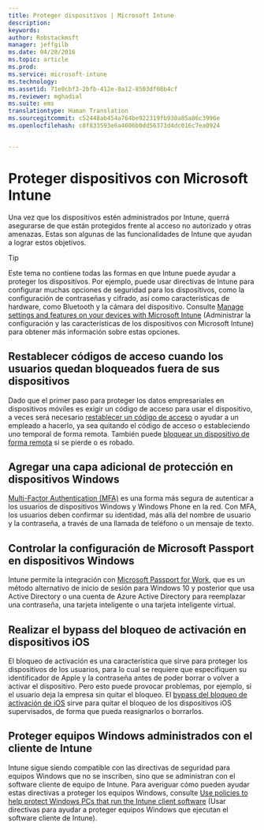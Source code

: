 ```yaml
---
title: Proteger dispositivos | Microsoft Intune
description: 
keywords: 
author: Robstackmsft
manager: jeffgilb
ms.date: 04/28/2016
ms.topic: article
ms.prod: 
ms.service: microsoft-intune
ms.technology: 
ms.assetid: 71e0cbf3-2bfb-412e-8a12-8503df08b4cf
ms.reviewer: mghadial
ms.suite: ems
translationtype: Human Translation
ms.sourcegitcommit: c52448ab454a764be922319fb930a85a86c3996e
ms.openlocfilehash: c8f833593e6a4606b0dd56373d4dc016c7ea0924


---
```


# Proteger dispositivos con Microsoft Intune
Una vez que los dispositivos estén administrados por Intune, querrá asegurarse de que están protegidos frente al acceso no autorizado y otras amenazas. Estas son algunas de las funcionalidades de Intune que ayudan a lograr estos objetivos.

> [!TIP]
> Este tema no contiene todas las formas en que Intune puede ayudar a proteger los dispositivos. Por ejemplo, puede usar directivas de Intune para configurar muchas opciones de seguridad para los dispositivos, como la configuración de contraseñas y cifrado, así como características de hardware, como Bluetooth y la cámara del dispositivo. Consulte [Manage settings and features on your devices with Microsoft Intune](manage-settings-and-features-on-your-devices-with-microsoft-intune-policies.md) (Administrar la configuración y las características de los dispositivos con Microsoft Intune) para obtener más información sobre estas opciones.

## Restablecer códigos de acceso cuando los usuarios quedan bloqueados fuera de sus dispositivos
Dado que el primer paso para proteger los datos empresariales en dispositivos móviles es exigir un código de acceso para usar el dispositivo, a veces será necesario [restablecer un código de acceso](use-remote-lock-and-passcode-reset-in-microsoft-intune.md) o ayudar a un empleado a hacerlo, ya sea quitando el código de acceso o estableciendo uno temporal de forma remota. También puede [bloquear un dispositivo de forma remota](use-remote-lock-and-passcode-reset-in-microsoft-intune.md) si se pierde o es robado.

## Agregar una capa adicional de protección en dispositivos Windows
[Multi-Factor Authentication (MFA)](protect-windows-devices-with-multi-factor-authentication.md) es una forma más segura de autenticar a los usuarios de dispositivos Windows y Windows Phone en la red.  Con MFA, los usuarios deben confirmar su identidad, más allá del nombre de usuario y la contraseña, a través de una llamada de teléfono o un mensaje de texto.

## Controlar la configuración de Microsoft Passport en dispositivos Windows
Intune permite la integración con [Microsoft Passport for Work](control-microsoft-passport-settings-on-devices-with-microsoft-intune.md), que es un método alternativo de inicio de sesión para Windows 10 y posterior que usa Active Directory o una cuenta de Azure Active Directory para reemplazar una contraseña, una tarjeta inteligente o una tarjeta inteligente virtual.

## Realizar el bypass del bloqueo de activación en dispositivos iOS
El bloqueo de activación es una característica que sirve para proteger los dispositivos de los usuarios, para lo cual se requiere que especifiquen su identificador de Apple y la contraseña antes de poder borrar o volver a activar el dispositivo. Pero esto puede provocar problemas, por ejemplo, si el usuario deja la empresa sin quitar el bloqueo. El [bypass del bloqueo de activación de iOS](help-protect-ios-devices-with-activation-lock-bypass-for-microsoft-intune.md) sirve para quitar el bloqueo de los dispositivos iOS supervisados, de forma que pueda reasignarlos o borrarlos.

## Proteger equipos Windows administrados con el cliente de Intune
Intune sigue siendo compatible con las directivas de seguridad para equipos Windows que no se inscriben, sino que se administran con el software cliente de equipo de Intune. Para averiguar cómo pueden ayudar estas directivas a proteger los equipos Windows, consulte [Use policies to help protect Windows PCs that run the Intune client software](policies-to-protect-windows-pcs-in-microsoft-intune.md) (Usar directivas para ayudar a proteger equipos Windows que ejecutan el software cliente de Intune).



<!--HONumber=Jun16_HO4-->


